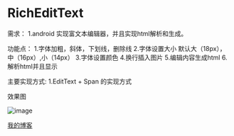 # RichEditText
需求：
1.android 实现富文本编辑器，并且实现html解析和生成。

功能点：
1.字体加粗，斜体，下划线，删除线
2.字体设置大小   默认大（18px），中（16px）,小（14px）
3.字体设置颜色
4.换行插入图片
5.编辑内容生成html
6.解析html并且显示

主要实现方式:
1.EditText + Span 的实现方式

效果图

![image](https://github.com/awarmisland/RichEditText/blob/master/Screenrecorder-2018-09-10-15-37-37-460.gif)


[我的博客](https://blog.csdn.net/ljzdyh)
